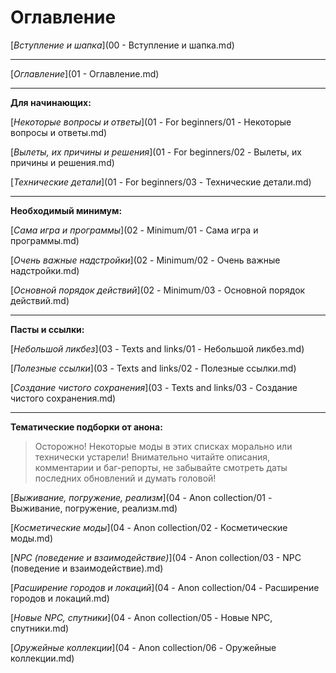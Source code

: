 # Оглавление

[*Вступление и шапка*](00 - Вступление и шапка.md)

------

[*Оглавление*](01 - Оглавление.md)

------

**Для начинающих:**

[*Некоторые вопросы и ответы*](01 - For beginners/01 - Некоторые вопросы и ответы.md)

[*Вылеты, их причины и решения*](01 - For beginners/02 - Вылеты, их причины и решения.md)

[*Технические детали*](01 - For beginners/03 - Технические детали.md)

------

**Необходимый минимум:**

[*Сама игра и программы*](02 - Minimum/01 - Сама игра и программы.md)

[*Очень важные надстройки*](02 - Minimum/02 - Очень важные надстройки.md)

[*Основной порядок действий*](02 - Minimum/03 - Основной порядок действий.md)

------

**Пасты и ссылки:**

[*Небольшой ликбез*](03 - Texts and links/01 - Небольшой ликбез.md)

[*Полезные ссылки*](03 - Texts and links/02 - Полезные ссылки.md)

[*Создание чистого сохранения*](03 - Texts and links/03 - Создание чистого сохранения.md)

------

**Тематические подборки от анона:**

> Осторожно! Некоторые моды в этих списках морально или технически устарели! Внимательно читайте описания, комментарии и баг-репорты, не забывайте смотреть даты последних обновлений и думать головой!

[*Выживание, погружение, реализм*](04 - Anon collection/01 - Выживание, погружение, реализм.md)

[*Косметические моды*](04 - Anon collection/02 - Косметические моды.md)

[*NPC (поведение и взаимодействие)*](04 - Anon collection/03 - NPC (поведение и взаимодействие).md)

[*Расширение городов и локаций*](04 - Anon collection/04 - Расширение городов и локаций.md)

[*Новые NPC, спутники*](04 - Anon collection/05 - Новые NPC, спутники.md)

[*Оружейные коллекции*](04 - Anon collection/06 - Оружейные коллекции.md)
